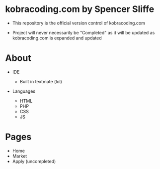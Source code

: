 # kobracoding.com by Spencer Sliffe

- This repository is the official version control of kobracoding.com

- Project will never necessarily be "Completed" as it will be updated as kobracoding.com is expanded and updated

# About

- IDE
  - Built in textmate (lol)

- Languages
  - HTML
  - PHP
  - CSS
  - JS

# Pages

- Home
- Market
- Apply (uncompleted)


